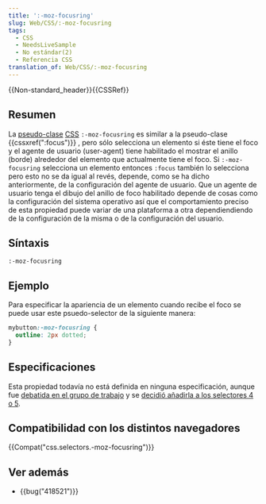 ```yaml
---
title: ':-moz-focusring'
slug: Web/CSS/:-moz-focusring
tags:
  - CSS
  - NeedsLiveSample
  - No estándar(2)
  - Referencia CSS
translation_of: Web/CSS/:-moz-focusring
---
```

{{Non-standard_header}}{{CSSRef}}

## Resumen

La [pseudo-clase](/es/docs/Web/CSS/Pseudo-classes) [CSS](/es/docs/Web/CSS) `:-moz-focusring` es similar a la pseudo-clase {{cssxref(":focus")}} , pero sólo selecciona un elemento si éste tiene el foco y el agente de usuario (user-agent) tiene habilitado el mostrar el anillo (borde) alrededor del elemento que actualmente tiene el foco. Si `:-moz-focusring` selecciona un elemento entonces `:focus` también lo selecciona pero esto no se da igual al revés, depende, como se ha dicho anteriormente, de la configuración del agente de usuario. Que un agente de usuario tenga el dibujo del anillo de foco habilitado depende de cosas como la configuración del sistema operativo así que el comportamiento preciso de esta propiedad puede variar de una plataforma a otra dependiendiendo de la configuración de la misma o de la configuración del usuario.

## Síntaxis

    :-moz-focusring

## Ejemplo

Para especificar la apariencia de un elemento cuando recibe el foco se puede usar este psuedo-selector de la siguiente manera:

```css
mybutton:-moz-focusring {
  outline: 2px dotted;
}
```

## Especificaciones

Esta propiedad todavía no está definida en ninguna especificación, aunque fue [debatida en el grupo de trabajo](https://lists.w3.org/Archives/Public/www-style/2015Sep/0226.html) y se [decidió añadirla a los selectores 4 o 5](https://lists.w3.org/Archives/Public/www-style/2015Oct/0012.html).

## Compatibilidad con los distintos navegadores

{{Compat("css.selectors.-moz-focusring")}}

## Ver además

- {{bug("418521")}}
